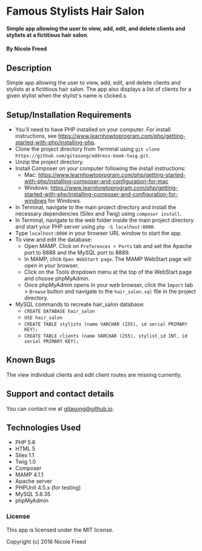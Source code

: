 # Famous Stylists Hair Salon

#### Simple app allowing the user to view, add, edit, and delete clients and stylists at a fictitious hair salon.

#### By Nicole Freed

## Description

Simple app allowing the user to view, add, edit, and delete clients and stylists at a fictitious hair salon. The app also displays a list of clients for a given stylist when the stylist's name is clicked.s

## Setup/Installation Requirements

* You'll need to have PHP installed on your computer. For install instructions, see https://www.learnhowtoprogram.com/php/getting-started-with-php/installing-php.
* Clone the project directory from Terminal using `git clone https://github.com/gitasong/address-book-twig.git`.
* Unzip the project directory.
* Install Composer on your computer following the install instructions:
    * Mac: https://www.learnhowtoprogram.com/php/getting-started-with-php/installing-composer-and-configuration-for-mac
    * Windows: https://www.learnhowtoprogram.com/php/getting-started-with-php/installing-composer-and-configuration-for-windows for Windows.
* In Terminal, navigate to the main project directory and install the necessary dependencies (Silex and Twig) using `composer install`.
* In Terminal, navigate to the web folder inside the main project directory and start your PHP server using `php -S localhost:8000`.
* Type `localhost:8000` in your browser URL window to start the app.
* To view and edit the database:
    * Open MAMP. Click on `Preferences > Ports` tab and set the Apache port to 8888 and the MySQL port to 8889.
    * In MAMP, click `Open WebStart page`. The MAMP WebStart page will open in your browser.
    * Click on the Tools dropdown menu at the top of the WebStart page and choose phpMyAdmin.
    * Once phpMyAdmin opens in your web browser, click the `Import` tab > `Browse` button and navigate to the `hair_salon.sql` file in the project directory.
* MySQL commands to recreate hair_salon database:
    * `CREATE DATABASE hair_salon`
    * `USE hair_salon`
    * `CREATE TABLE stylists (name VARCHAR (255), id serial PRIMARY KEY);`
    * `CREATE TABLE clients (name VARCHAR (255), stylist_id INT, id serial PRIMARY KEY);`

## Known Bugs

The view individual clients and edit client routes are missing currently.

## Support and contact details

You can contact me at gitasong@github.io.

## Technologies Used

* PHP 5.6
* HTML 5
* Silex 1.1
* Twig 1.0
* Composer
* MAMP 4.1.1
* Apache server
* PHPUnit 4.5.x (for testing)
* MySQL 5.6.35
* phpMyAdmin

### License

This app is licensed under the MIT license.

Copyright (c) 2016 Nicole Freed
